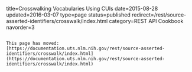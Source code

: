 title=Crosswalking Vocabularies Using CUIs
date=2015-08-28
updated=2016-03-07
type=page
status=published
redirect=/rest/source-asserted-identifiers/crosswalk/index.html
category=REST API Cookbook
navorder=3
~~~~~~

This page has moved: [https://documentation.uts.nlm.nih.gov/rest/source-asserted-identifiers/crosswalk/index.html](https://documentation.uts.nlm.nih.gov/rest/source-asserted-identifiers/crosswalk/index.html)
